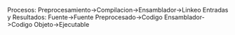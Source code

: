 Procesos:
    Preprocesamiento->Compilacion->Ensamblador->Linkeo
Entradas y Resultados: 
    Fuente->Fuente Preprocesado->Codigo Ensamblador->Codigo Objeto->Ejecutable
